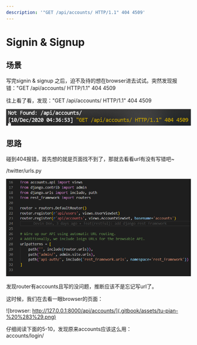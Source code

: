 ```yaml
---
description: '"GET /api/accounts/ HTTP/1.1" 404 4509'
---
```


# Signin & Signup

## 场景

写完signin & signup 之后，迫不及待的想在browser进去试试。突然发现报错："GET /api/accounts/ HTTP/1.1" 404 4509

往上看了看，发现："GET /api/accounts/ HTTP/1.1" 404 4509

![terminal&#x4E2D;&#x7684;&#x62A5;&#x9519;&#x4FE1;&#x606F;](.gitbook/assets/tu-pian-%20%282%29.png)

## 思路

碰到404报错，首先想的就是页面找不到了，那就去看看url有没有写错吧~

/twitter/urls.py

![/twitter/urls.py](.gitbook/assets/tu-pian-%20%281%29.png)

发现router有accounts且写的没问题，推断应该不是忘记写url了。

这时候，我们在去看一眼browser的页面：

![browser: http://127.0.0.1:8000/api/accounts/](.gitbook/assets/tu-pian-%20%283%29.png)

仔细阅读下面的5-10，发现原来accounts应该这么用：  
accounts/login/



